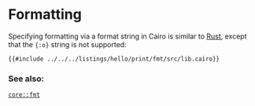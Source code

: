 # Formatting

Specifying formatting via a format string in Cairo is similar to [Rust](https://doc.rust-lang.org/rust-by-example/hello/print/fmt.html), except that the `{:o}` string is not supported:

<!-- > You can view a full list of formatting traits and their argument types in the [`core::fmt` documentation][fmt_traits]. -->

```cairo,editable
{{#include ../../../listings/hello/print/fmt/src/lib.cairo}}
```

### See also:

[`core::fmt`][fmt]

[fmt]: https://docs.swmansion.com/scarb/corelib/core-fmt.html
[fmt_traits]: https://docs.swmansion.com/scarb/corelib/core-fmt.html#traits
